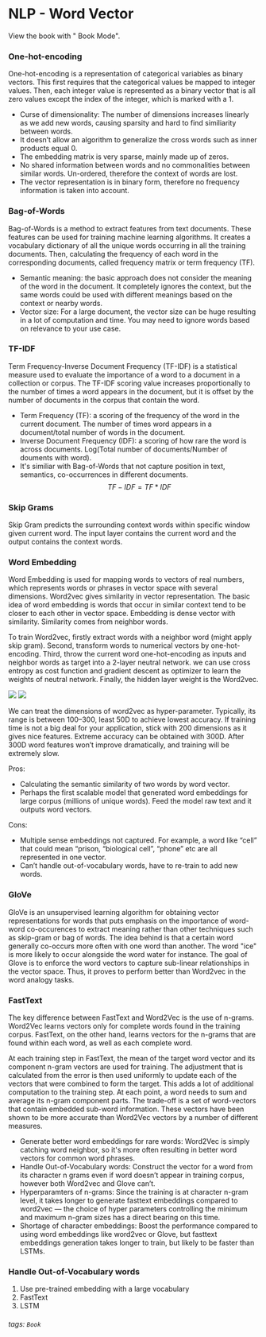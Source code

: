 # NLP - Word Vector

View the book with "<i class="fa fa-book fa-fw"></i> Book Mode".

### One-hot-encoding
One-hot-encoding is a representation of categorical variables as binary vectors. This first requires that the categorical values be mapped to integer values. Then, each integer value is represented as a binary vector that is all zero values except the index of the integer, which is marked with a 1.

* Curse of dimensionality: The number of dimensions increases linearly as we add new words, causing sparsity and hard to find similiarity between words.
* It doesn’t allow an algorithm to generalize the cross words such as inner products equal 0.
* The embedding matrix is very sparse, mainly made up of zeros.
* No shared information between words and no commonalities between similar words. Un-ordered, therefore the context of words are lost.
* The vector representation is in binary form, therefore no frequency information is taken into account.

### Bag-of-Words
Bag-of-Words is a method to extract features from text documents. These features can be used for training machine learning algorithms. It creates a vocabulary dictionary of all the unique words occurring in all the training documents. Then, calculating the frequency of each word in the corresponding documents, called frequency matrix or term frequency (TF).

* Semantic meaning: the basic approach does not consider the meaning of the word in the document. It completely ignores the context, but the same words could be used with different meanings based on the context or nearby words.
* Vector size: For a large document, the vector size can be huge resulting in a lot of computation and time. You may need to ignore words based on relevance to your use case.

### TF-IDF
Term Frequency-Inverse Document Frequency (TF-IDF) is a statistical measure used to evaluate the importance of a word to a document in a collection or corpus. The TF-IDF scoring value increases proportionally to the number of times a word appears in the document, but it is offset by the number of documents in the corpus that contain the word.

* Term Frequency (TF): a scoring of the frequency of the word in the current document. The number of times word appears in a document/total number of words in the document.
* Inverse Document Frequency (IDF): a scoring of how rare the word is across documents. Log(Total number of documents/Number of douments with word).
* It's similiar with Bag-of-Words that not capture position in text, semantics, co-occurrences in different documents.
$$TF-IDF = TF * IDF$$


### Skip Grams
Skip Gram predicts the surrounding context words within specific window given current word. The input layer contains the current word and the output contains the context words. 

### Word Embedding
Word Embedding is used for mapping words to vectors of real numbers, which represents words or phrases in vector space with several dimensions. Word2vec gives similarity in vector representation. The basic idea of word embedding is words that occur in similar context tend to be closer to each other in vector space. Embedding is dense vector with similarity. Similarity comes from neighbor words.

To train Word2vec, firstly extract words with a neighbor word (might apply skip gram). Second, transform words to numerical vectors by one-hot-encoding. Third, throw the current word one-hot-encoding as inputs and neighbor words as target into a 2-layer neutral network. we can use cross entropy as cost function and gradient descent as optimizer to learn the weights of neutral network. Finally, the hidden layer weight is the Word2vec.

![](https://i.imgur.com/6qbj2Lv.png)
![](https://i.imgur.com/KaEnSNv.png)

We can treat the dimensions of word2vec as hyper-parameter. Typically, its range is between 100–300, least 50D to achieve lowest accuracy. If training time is not a big deal for your application, stick with 200 dimensions as it gives nice features. Extreme accuracy can be obtained with 300D. After 300D word features won’t improve dramatically, and training will be extremely slow.

Pros:
* Calculating the semantic similarity of two words by word vector.
* Perhaps the first scalable model that generated word embeddings for large corpus (millions of unique words). Feed the model raw text and it outputs word vectors.

Cons:
* Multiple sense embeddings not captured. For example, a word like “cell” that could mean “prison, “biological cell”, “phone” etc are all represented in one vector.
* Can’t handle out-of-vocabulary words, have to re-train to add new words.

### GloVe
GloVe is an unsupervised learning algorithm for obtaining vector representations for words that puts emphasis on the importance of word-word co-occurences to extract meaning rather than other techniques such as skip-gram or bag of words. The idea behind is that a certain word generally co-occurs more often with one word than another. The word "ice" is more likely to occur alongside the word water for instance. The goal of Glove is to enforce the word vectors to capture sub-linear relationships in the vector space. Thus, it proves to perform better than Word2vec in the word analogy tasks.

### FastText
The key difference between FastText and Word2Vec is the use of n-grams. Word2Vec learns vectors only for complete words found in the training corpus. FastText, on the other hand, learns vectors for the n-grams that are found within each word, as well as each complete word.

At each training step in FastText, the mean of the target word vector and its component n-gram vectors are used for training. The adjustment that is calculated from the error is then used uniformly to update each of the vectors that were combined to form the target. This adds a lot of additional computation to the training step. At each point, a word needs to sum and average its n-gram component parts. The trade-off is a set of word-vectors that contain embedded sub-word information. These vectors have been shown to be more accurate than Word2Vec vectors by a number of different measures.

* Generate better word embeddings for rare words: Word2Vec is simply catching word neighbor, so it's more often resulting in better word vectors for common word phrases.
* Handle Out-of-Vocabulary words: Construct the vector for a word from its character n grams even if word doesn’t appear in training corpus, however both Word2vec and Glove can’t.
* Hyperparamters of n-grams: Since the training is at character n-gram level, it takes longer to generate fasttext embeddings compared to word2vec — the choice of hyper parameters controlling the minimum and maximum n-gram sizes has a direct bearing on this time.
* Shortage of character embeddings: Boost the performance compared to using word embeddings like word2vec or Glove, but fasttext embeddings generation takes longer to train, but likely to be faster than LSTMs.


### Handle Out-of-Vocabulary words
1. Use pre-trained embedding with a large vocabulary
2. FastText
3. LSTM

###### tags: `Book`
